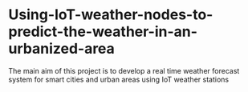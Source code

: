 # Using-IoT-weather-nodes-to-predict-the-weather-in-an-urbanized-area
The main aim of this project is to develop a real time weather forecast system for smart cities and  urban areas using IoT weather stations
